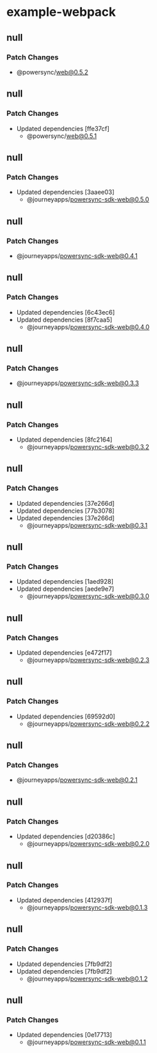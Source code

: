 # example-webpack

## null

### Patch Changes

- @powersync/web@0.5.2

## null

### Patch Changes

- Updated dependencies [ffe37cf]
  - @powersync/web@0.5.1

## null

### Patch Changes

- Updated dependencies [3aaee03]
  - @journeyapps/powersync-sdk-web@0.5.0

## null

### Patch Changes

- @journeyapps/powersync-sdk-web@0.4.1

## null

### Patch Changes

- Updated dependencies [6c43ec6]
- Updated dependencies [8f7caa5]
  - @journeyapps/powersync-sdk-web@0.4.0

## null

### Patch Changes

- @journeyapps/powersync-sdk-web@0.3.3

## null

### Patch Changes

- Updated dependencies [8fc2164]
  - @journeyapps/powersync-sdk-web@0.3.2

## null

### Patch Changes

- Updated dependencies [37e266d]
- Updated dependencies [77b3078]
- Updated dependencies [37e266d]
  - @journeyapps/powersync-sdk-web@0.3.1

## null

### Patch Changes

- Updated dependencies [1aed928]
- Updated dependencies [aede9e7]
  - @journeyapps/powersync-sdk-web@0.3.0

## null

### Patch Changes

- Updated dependencies [e472f17]
  - @journeyapps/powersync-sdk-web@0.2.3

## null

### Patch Changes

- Updated dependencies [69592d0]
  - @journeyapps/powersync-sdk-web@0.2.2

## null

### Patch Changes

- @journeyapps/powersync-sdk-web@0.2.1

## null

### Patch Changes

- Updated dependencies [d20386c]
  - @journeyapps/powersync-sdk-web@0.2.0

## null

### Patch Changes

- Updated dependencies [412937f]
  - @journeyapps/powersync-sdk-web@0.1.3

## null

### Patch Changes

- Updated dependencies [7fb9df2]
- Updated dependencies [7fb9df2]
  - @journeyapps/powersync-sdk-web@0.1.2

## null

### Patch Changes

- Updated dependencies [0e17713]
  - @journeyapps/powersync-sdk-web@0.1.1

